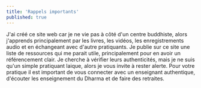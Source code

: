 ```yaml
---
title: 'Rappels importants'
published: true
---
```


J'ai créé ce site web car je ne vie pas à côté d'un centre buddhiste, alors j'apprends principalement par les livres, les vidéos, les enregistrements audio et en échangeant avec d'autre pratiquants. Je publie sur ce site une liste de ressources qui me parait utile, principalement pour en avoir un référencement clair. Je cherche à vérifier leurs authenticités, mais je ne suis qu'un simple pratiquant laique, alors je vous invite à rester alerte. Pour votre pratique il est important de vous connecter avec un enseignant authentique, d'écouter les enseignement du Dharma et de faire des retraites.